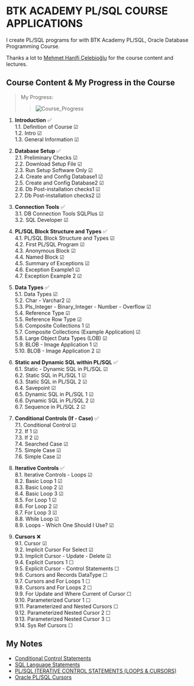 # BTK ACADEMY PL/SQL COURSE APPLICATIONS

I create PL/SQL programs for with BTK Academy PL/SQL, Oracle Database Programming Course.

Thanks a lot to [Mehmet Hanifi Çelebioğlu](https://www.btkakademi.gov.tr/portal/trainer/4002) for the course content and lectures.

## Course Content & My Progress in the Course

> My Progress:  
>>![Course_Progress](https://geps.dev/progress/41?dangerColor=800000&warningColor=ff9900&successColor=006600)

1. **Introduction** ✅  
   1.1. Definition of Course  ☑  
   1.2. Intro  ☑  
   1.3. General Information  ☑  

2. **Database Setup** ✅  
   2.1. Preliminary Checks  ☑  
   2.2. Download Setup File  ☑  
   2.3. Run Setup Software Only  ☑  
   2.4. Create and Config Database1  ☑  
   2.5. Create and Config Database2  ☑  
   2.6. Db Post-installation checks1  ☑  
   2.7. Db Post-installation checks2  ☑  

3. **Connection Tools** ✅  
   3.1. DB Connection Tools SQLPlus  ☑  
   3.2. SQL Developer  ☑  

4. **PL/SQL Block Structure and Types** ✅  
   4.1. PL/SQL Block Structure and Types  ☑  
   4.2. First PL/SQL Program  ☑  
   4.3. Anonymous Block  ☑  
   4.4. Named Block  ☑  
   4.5. Summary of Exceptions  ☑  
   4.6. Exception Example1  ☑  
   4.7. Exception Example 2  ☑  

5. **Data Types** ✅  
   5.1. Data Types  ☑  
   5.2. Char - Varchar2  ☑  
   5.3. Pls_Integer - Binary_Integer - Number - Overflow  ☑  
   5.4. Reference Type  ☑  
   5.5. Reference Row Type  ☑  
   5.6. Composite Collections 1  ☑  
   5.7. Composite Collections (Example Application)  ☑  
   5.8. Large Object Data Types (LOB)  ☑  
   5.9. BLOB - Image Application 1  ☑  
   5.10. BLOB - Image Application 2  ☑  

6. **Static and Dynamic SQL within PL/SQL** ✅  
   6.1. Static - Dynamic SQL in PL/SQL  ☑  
   6.2. Static SQL in PL/SQL 1  ☑  
   6.3. Static SQL in PL/SQL 2  ☑  
   6.4. Savepoint  ☑  
   6.5. Dynamic SQL in PL/SQL 1  ☑  
   6.6. Dynamic SQL in PL/SQL 2  ☑  
   6.7. Sequence in PL/SQL 2  ☑  

7. **Conditional Controls (If - Case)** ✅  
   7.1. Conditional Control  ☑  
   7.2. If 1  ☑  
   7.3. If 2  ☑  
   7.4. Searched Case  ☑  
   7.5. Simple Case  ☑  
   7.6. Simple Case  ☑  

8. **Iterative Controls** ✅  
   8.1. Iterative Controls - Loops  ☑  
   8.2. Basic Loop 1  ☑  
   8.3. Basic Loop 2  ☑  
   8.4. Basic Loop 3  ☑  
   8.5. For Loop 1  ☑  
   8.6. For Loop 2  ☑  
   8.7. For Loop 3  ☑  
   8.8. While Loop  ☑  
   8.9. Loops - Which One Should I Use?  ☑  

9. **Cursors** ❌  
   9.1. Cursor  ☑  
   9.2. Implicit Cursor For Select  ☑  
   9.3. Implicit Cursor - Update - Delete  ☑  
   9.4. Explicit Cursors 1  ☐  
   9.5. Explicit Cursor - Control Statements  ☐  
   9.6. Cursors and Records DataType  ☐  
   9.7. Cursors and For Loops 1  ☐  
   9.8. Cursors and For Loops 2  ☐  
   9.9. For Update and Where Current of Cursor  ☐  
   9.10. Parameterized Cursor 1  ☐  
   9.11. Parameterized and Nested Cursors  ☐  
   9.12. Parameterized Nested Cursor 2  ☐  
   9.13. Parameterized Nested Cursor 3  ☐  
   9.14. Sys Ref Cursors  ☐  

## My Notes

- [Conditional Control Statements](./conditional_control_statments/notes-conditionals.md)
- [SQL Language Statements](./sql_language_statements/notes-sls.md)
- [PL/SQL ITERATIVE CONTROL STATEMENTS (LOOPS & CURSORS)](./iterative_control_statements(loops)/notes_loops.md)
- [Oracle PL/SQL Cursors](./iterative_control_statements(loops)/cursors/cursors_notes.md)
